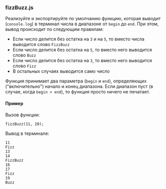 ### fizzBuzz.js

Реализуйте и экспортируйте по умолчанию функцию, которая выводит (`console.log`) в терминал числа в диапазоне от `begin` до `end`. При этом, вывод происходит по следующим правилам:

-   Если число делится без остатка на `3` и на `5`, то вместо числа выводится слово `FizzBuzz`
-   Если число делится без остатка на `5`, то вместо него выводится слово `Buzz`
-   Если число делится без остатка на `3`, то вместо него выводится слово `Fizz`
-   В остальных случаях выводится само число

Функция принимает два параметра (`begin` и `end`), определяющих ("включительно") начало и конец диапазона. Если диапазон пуст (в случае, когда `begin > end`), то функция просто ничего не печатает.

#### Пример

Вызов функции:

```
fizzBuzz(11, 20);

```

Вывод в терминале:

```
11
Fizz
13
14
FizzBuzz
16
17
Fizz
19
Buzz
```